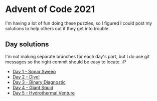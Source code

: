 # Advent of Code 2021
I'm having a lot of fun doing these puzzles, so I figured I could post my solutions to help others out if they get into trouble.

## Day solutions
I'm not making separate branches for each day's part, but I do use git messages so the right commit should be easy to locate. :P

* [Day 1 - Sonar Sweep](aoc1B/SOLUTION.md)
* [Day 2 - Dive!](aoc2/SOLUTION.md)
* [Day 3 - Binary Diagnostic](aoc3/SOLUTION.md)
* [Day 4 - Giant Squid](aoc4/SOLUTION.md)
* [Day 5 - Hydrothermal Venture](aoc5/SOLUTION.md)

